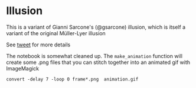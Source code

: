 # Illusion

This is a variant of Gianni Sarcone's (@gsarcone) illusion, which is itself a variant of the original Müller-Lyer illusion

See [tweet](https://twitter.com/Chris_Said/status/1213217943414136833) for more details 

The notebook is somewhat cleaned up. The `make_animation` function will create some .png files that you can stitch together into an animated gif with ImageMagick

```
convert -delay 7 -loop 0 frame*.png  animation.gif
```
